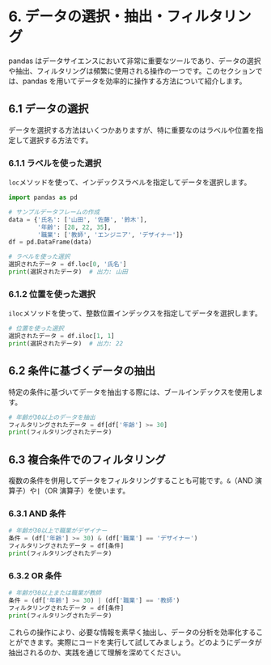 # 6. データの選択・抽出・フィルタリング

pandas はデータサイエンスにおいて非常に重要なツールであり、データの選択や抽出、フィルタリングは頻繁に使用される操作の一つです。このセクションでは、pandas を用いてデータを効率的に操作する方法について紹介します。

## 6.1 データの選択

データを選択する方法はいくつかありますが、特に重要なのはラベルや位置を指定して選択する方法です。

### 6.1.1 ラベルを使った選択

`loc`メソッドを使って、インデックスラベルを指定してデータを選択します。

```python
import pandas as pd

# サンプルデータフレームの作成
data = {'氏名': ['山田', '佐藤', '鈴木'],
        '年齢': [28, 22, 35],
        '職業': ['教師', 'エンジニア', 'デザイナー']}
df = pd.DataFrame(data)

# ラベルを使った選択
選択されたデータ = df.loc[0, '氏名']
print(選択されたデータ)  # 出力: 山田
```

### 6.1.2 位置を使った選択

`iloc`メソッドを使って、整数位置インデックスを指定してデータを選択します。

```python
# 位置を使った選択
選択されたデータ = df.iloc[1, 1]
print(選択されたデータ)  # 出力: 22
```

## 6.2 条件に基づくデータの抽出

特定の条件に基づいてデータを抽出する際には、ブールインデックスを使用します。

```python
# 年齢が30以上のデータを抽出
フィルタリングされたデータ = df[df['年齢'] >= 30]
print(フィルタリングされたデータ)
```

## 6.3 複合条件でのフィルタリング

複数の条件を併用してデータをフィルタリングすることも可能です。`&`（AND 演算子）や`|`（OR 演算子）を使います。

### 6.3.1 AND 条件

```python
# 年齢が30以上で職業がデザイナー
条件 = (df['年齢'] >= 30) & (df['職業'] == 'デザイナー')
フィルタリングされたデータ = df[条件]
print(フィルタリングされたデータ)
```

### 6.3.2 OR 条件

```python
# 年齢が30以上または職業が教師
条件 = (df['年齢'] >= 30) | (df['職業'] == '教師')
フィルタリングされたデータ = df[条件]
print(フィルタリングされたデータ)
```

これらの操作により、必要な情報を素早く抽出し、データの分析を効率化することができます。実際にコードを実行して試してみましょう。どのようにデータが抽出されるのか、実践を通じて理解を深めてください。
